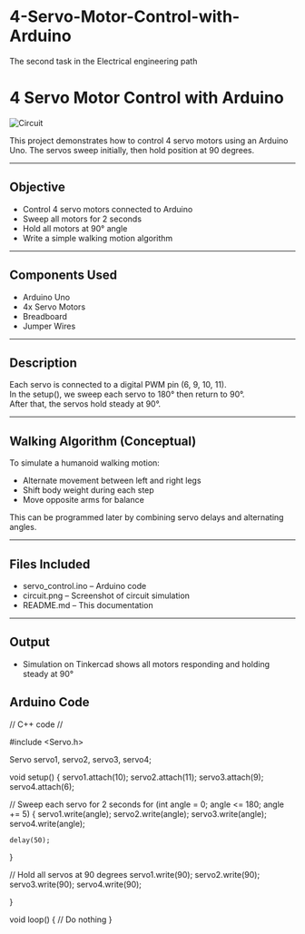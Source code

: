 # 4-Servo-Motor-Control-with-Arduino
The second task in the Electrical engineering path

# 4 Servo Motor Control with Arduino
![Circuit](https://github.com/user-attachments/assets/5b82b5df-fa36-4ad1-bada-3e0b1b4c2049)



This project demonstrates how to control 4 servo motors using an Arduino Uno. The servos sweep initially, then hold position at 90 degrees.

---

## Objective
- Control 4 servo motors connected to Arduino
- Sweep all motors for 2 seconds
- Hold all motors at 90° angle
- Write a simple walking motion algorithm

---

## Components Used
- Arduino Uno  
- 4x Servo Motors  
- Breadboard  
- Jumper Wires  

---

## Description
Each servo is connected to a digital PWM pin (6, 9, 10, 11).  
In the setup(), we sweep each servo to 180° then return to 90°.  
After that, the servos hold steady at 90°.

---

## Walking Algorithm (Conceptual)
To simulate a humanoid walking motion:
- Alternate movement between left and right legs
- Shift body weight during each step
- Move opposite arms for balance

This can be programmed later by combining servo delays and alternating angles.

---

## Files Included
- servo_control.ino – Arduino code  
- circuit.png – Screenshot of circuit simulation  
- README.md – This documentation

---

## Output
- Simulation on Tinkercad shows all motors responding and holding steady at 90°

## Arduino Code

// C++ code
//

#include <Servo.h>

Servo servo1, servo2, servo3, servo4;

void setup()
{
   servo1.attach(10);
  servo2.attach(11);
  servo3.attach(9);
  servo4.attach(6);
  

  // Sweep each servo for 2 seconds
  for (int angle = 0; angle <= 180; angle += 5) {
    servo1.write(angle);
    servo2.write(angle);
    servo3.write(angle);
    servo4.write(angle);
    
    delay(50);
  }

  // Hold all servos at 90 degrees
  servo1.write(90);
  servo2.write(90);
  servo3.write(90);
  servo4.write(90);
 
}

void loop()
{
  // Do nothing
}
